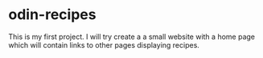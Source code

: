 # odin-recipes
This is my first project. I will try create a a small website with a home page which will contain links to other pages displaying recipes.